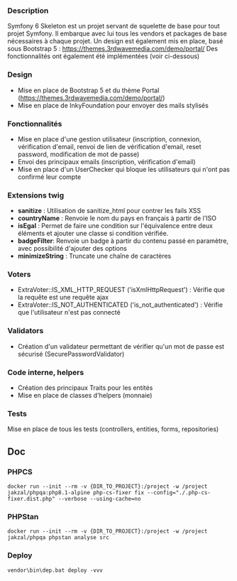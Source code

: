### Description

Symfony 6 Skeleton est un projet servant de squelette de base pour tout projet Symfony.
Il embarque avec lui tous les vendors et packages de base nécessaires à chaque projet.
Un design est également mis en place, basé sous Bootstrap 5 : https://themes.3rdwavemedia.com/demo/portal/
Des fonctionnalités ont également été implémentées (voir ci-dessous)

### Design

- Mise en place de Bootstrap 5 et du thème Portal (https://themes.3rdwavemedia.com/demo/portal/)
- Mise en place de InkyFoundation pour envoyer des mails stylisés

### Fonctionnalités

- Mise en place d'une gestion utilisateur (inscription, connexion, vérification d'email, renvoi de lien de vérification d'email, reset password, modification de mot de passe)
- Envoi des principaux emails (inscription, vérification d'email)
- Mise en place d'un UserChecker qui bloque les utilisateurs qui n'ont pas confirmé leur compte

### Extensions twig

- **sanitize** : Utilisation de sanitize_html pour contrer les fails XSS
- **countryName** : Renvoie le nom du pays en français à partir de l'ISO
- **isEgal** : Permet de faire une condition sur l'équivalence entre deux éléments et ajouter une classe si condition vérifiée.
- **badgeFilter**: Renvoie un badge à partir du contenu passé en paramètre, avec possibilité d'ajouter des options
- **minimizeString** : Truncate une chaîne de caractères


### Voters

- ExtraVoter::IS_XML_HTTP_REQUEST ('isXmlHttpRequest') : Vérifie que la requête est une requête ajax
- ExtraVoter::IS_NOT_AUTHENTICATED ('is_not_authenticated') : Vérifie que l'utilisateur n'est pas connecté


### Validators

- Création d'un validateur permettant de vérifier qu'un mot de passe est sécurisé (SecurePasswordValidator)

### Code interne, helpers

- Création des principaux Traits pour les entités
- Mise en place de classes d'helpers (monnaie)

### Tests

Mise en place de tous les tests (controllers, entities, forms, repositories)


## Doc

### PHPCS
```
docker run --init --rm -v {DIR_TO_PROJECT}:/project -w /project jakzal/phpqa:php8.1-alpine php-cs-fixer fix --config="./.php-cs-fixer.dist.php" --verbose --using-cache=no
```

### PHPStan
```
docker run --init --rm -v {DIR_TO_PROJECT}:/project -w /project jakzal/phpqa phpstan analyse src
```

### Deploy
```
vendor\bin\dep.bat deploy -vvv
```